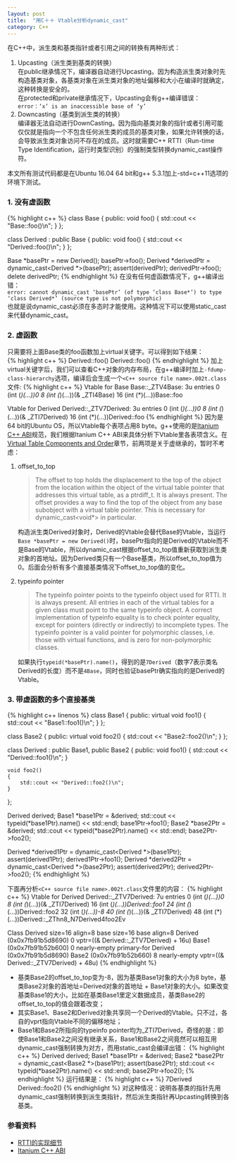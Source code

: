 ```yaml
---
layout: post
title:  "用C＋＋ Vtable分析dynamic_cast"
category: C++
---
```

在C++中，派生类和基类指针或者引用之间的转换有两种形式：
1. Upcasting（派生类到基类的转换）  
在public继承情况下，编译器自动进行Upcasting。因为构造派生类对象时先构造基类对象，各基类对象在派生类对象的地址偏移和大小在编译时就确定，这种转换是安全的。  
在protected和private继承情况下，Upcasting会有g++编译错误：  
`error：‘x’ is an inaccessible base of ‘y’`
2. Downcasting（基类到派生类的转换）  
编译器无法自动进行DownCasting。因为指向基类对象的指针或者引用可能仅仅就是指向一个不包含任何派生类的成员的基类对象，如果允许转换的话，会导致派生类对象访问不存在的成员。这时就需要C++ RTTI（Run-time Type Identification，运行时类型识别）的强制类型转换dynamic_cast操作符。

本文所有测试代码都是在Ubuntu 16.04 64 bit和g++ 5.3.1加上-std=c++11选项的环境下测试。

### 1. 没有虚函数
{% highlight c++ %}
class Base {
public:
    void foo()
    {
        std::cout << "Base::foo()\n";
    }
};

class Derived : public Base {
public:
    void foo()
    {
        std::cout << "Derived::foo()\n";
    }
};

Base *basePtr = new Derived();
basePtr->foo();
Derived *derivedPtr = dynamic_cast<Derived *>(basePtr);
assert(derivedPtr);
derivedPtr->foo();
delete derivedPtr;
{% endhighlight %}
在没有任何虚函数情况下，g++编译出错：  
`error: cannot dynamic_cast ‘basePtr’ (of type ‘class Base*’) to type ‘class Derived*’ (source type is not polymorphic)`  
也就是说dynamic_cast必须在多态时才能使用。这种情况下可以使用static_cast来代替dynamic_cast。

### 2. 虚函数
只需要将上面Base类的foo函数加上virtual关键字。可以得到如下结果：  
{% highlight c++ %}
Derived::foo()
Derived::foo()
{% endhighlight %}
加上virtual关键字后，我们可以查看C++对象的内存布局，在g++编译时加上`-fdump-class-hierarchy`选项，编译后会生成一个`<C++ source file name>.002t.class`文件:
{% highlight c++ %}
Vtable for Base
Base::_ZTV4Base: 3u entries
0     (int (*)(...))0
8     (int (*)(...))(& _ZTI4Base)
16    (int (*)(...))Base::foo

Vtable for Derived
Derived::_ZTV7Derived: 3u entries
0     (int (*)(...))0
8     (int (*)(...))(& _ZTI7Derived)
16    (int (*)(...))Derived::foo
{% endhighlight %}
因为是64 bit的Ubuntu OS，所以Vtable每个表项占用8 byte。g++使用的是[Itanium C++ ABI]规范，我们根据Itanium C++ ABI来具体分析下Vtable里各表项含义。在[Virtual Table Components and Order]章节，前两项是关于虚继承的，暂时不考虑：
1.  offset_to_top

    >The offset to top holds the displacement to the top of the object from the location within the object of the virtual table pointer that addresses this virtual table, as a  ptrdiff_t. It is always present. The offset provides a way to find the top of the object from any base subobject with a virtual table pointer. This is necessary for dynamic_cast<void*> in particular.

    构造派生类Derived对象时，Derived的Vtable会替代Base的Vtable，当运行`Base *basePtr = new Derived()`时，basePtr指向的是Derived的Vtable而不是Base的Vtable，所以dynamic_cast根据offset_to_top值重新获取到派生类对象的首地址。因为Derived类只有一个Base基类，所以offset_to_top值为0。后面会分析有多个直接基类情况下offset_to_top值的变化。
2.  typeinfo pointer

    >The typeinfo pointer points to the typeinfo object used for RTTI. It is always present. All entries in each of the virtual tables for a given class must point to the same typeinfo object. A correct implementation of typeinfo equality is to check pointer equality, except for pointers (directly or indirectly) to incomplete types. The typeinfo pointer is a valid pointer for polymorphic classes, i.e. those with virtual functions, and is zero for non-polymorphic classes.

    如果执行`typeid(*basePtr).name()`，得到的是`7Derived`（数字7表示类名Derived的长度）而不是`4Base`，同时也验证basePtr确实指向的是Derived的Vtable。

### 3. 带虚函数的多个直接基类
{% highlight c++ linenos %}
class Base1 {
public:
    virtual void foo1()
    {
        std::cout << "Base1::foo1()\n";
    }
};

class Base2 {
public:
    virtual void foo2()
    {
        std::cout << "Base2::foo2()\n";
    }
};

class Derived : public Base1, public Base2 {
public:
    void foo1()
    {
        std::cout << "Derived::foo1()\n";
    }

    void foo2()
    {
        std::cout << "Derived::foo2()\n";
    }
};

Derived derived;
Base1 *base1Ptr = &derived;
std::cout << typeid(*base1Ptr).name() << std::endl;
base1Ptr->foo1();
Base2 *base2Ptr = &derived;
std::cout << typeid(*base2Ptr).name() << std::endl;
base2Ptr->foo2();

Derived *derived1Ptr = dynamic_cast<Derived *>(base1Ptr);
assert(derived1Ptr);
derived1Ptr->foo1();
Derived *derived2Ptr = dynamic_cast<Derived *>(base2Ptr);
assert(derived2Ptr);
derived2Ptr->foo2();
{% endhighlight %}

下面再分析`<C++ source file name>.002t.class`文件里的内容：
{% highlight c++ %}
Vtable for Derived
Derived::_ZTV7Derived: 7u entries
0     (int (*)(...))0
8     (int (*)(...))(& _ZTI7Derived)
16    (int (*)(...))Derived::foo1
24    (int (*)(...))Derived::foo2
32    (int (*)(...))-8
40    (int (*)(...))(& _ZTI7Derived)
48    (int (*)(...))Derived::_ZThn8_N7Derived4foo2Ev

Class Derived
   size=16 align=8
   base size=16 base align=8
Derived (0x0x7fb91b5d8690) 0
    vptr=((& Derived::_ZTV7Derived) + 16u)
  Base1 (0x0x7fb91b52b600) 0 nearly-empty
      primary-for Derived (0x0x7fb91b5d8690)
  Base2 (0x0x7fb91b52b660) 8 nearly-empty
      vptr=((& Derived::_ZTV7Derived) + 48u)
{% endhighlight %}
* 基类Base2的offset_to_top变为-8，因为基类Base1对象的大小为8 byte，基类Base2对象的首地址=Derived对象的首地址 + Base1对象的大小。如果改变基类Base1的大小，比如在基类Base1里定义数据成员，基类Base2的offset_to_top的值会跟着改变；
* 其实Base1、Base2和Derived对象共享同一个Derived的Vtable。只不过，各自的vprt指向Vtable不同的偏移地址；
* Base1和Base2所指向的typeinfo pointer均为_ZTI7Derived，奇怪的是：即使Base1和Base2之间没有继承关系，Base1和Base2之间竟然可以相互用dynamic_cast强制转换为对方，而用static_cast会编译出错：
{% highlight c++ %}
Derived derived;
Base1 *base1Ptr = &derived;
Base2 *base2Ptr = dynamic_cast<Base2 *>(base1Ptr);
assert(base2Ptr);
std::cout << typeid(*base2Ptr).name() << std::endl;
base2Ptr->foo2();
{% endhighlight %}
运行结果是：
{% highlight c++ %}
7Derived
Derived::foo2()
{% endhighlight %}
对这种情况：说明各基类的指针先用dynamic_cast强制转换到派生类指针，然后派生类指针再Upcasting转换到各基类。

### 参看资料
* [RTTI的实现细节]
* [Itanium C++ ABI]

[Itanium C++ ABI]: http://itanium-cxx-abi.github.io/cxx-abi/abi.html
[Virtual Table Components and Order]: http://itanium-cxx-abi.github.io/cxx-abi/abi.html#vtable-components
[RTTI的实现细节]: http://hex108.github.io/notes/c++/rtti.html